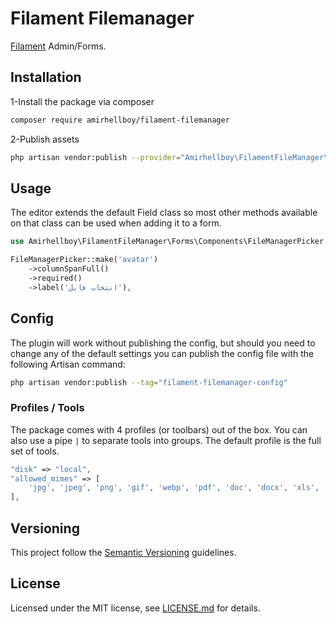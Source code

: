 # Filament Filemanager

[Filament](https://filamentphp.com/) Admin/Forms.


## Installation

1-Install the package via composer

```bash
composer require amirhellboy/filament-filemanager
```

2-Publish assets

```bash
php artisan vendor:publish --provider="Amirhellboy\FilamentFileManager\Providers\FileManagerServiceProvider"
```


## Usage

The editor extends the default Field class so most other methods available on that class can be used when adding it to a form.

```php
use Amirhellboy\FilamentFileManager\Forms\Components\FileManagerPicker;

FileManagerPicker::make('avatar')
	->columnSpanFull()
	->required()
	->label('انتخاب فایل'),
```

## Config

The plugin will work without publishing the config, but should you need to change any of the default settings you can publish the config file with the following Artisan command:

```bash
php artisan vendor:publish --tag="filament-filemanager-config"
```

### Profiles / Tools

The package comes with 4 profiles (or toolbars) out of the box. You can also use a pipe `|` to separate tools into groups. The default profile is the full set of tools.

```php
"disk" => "local",
"allowed_mimes" => [
	'jpg', 'jpeg', 'png', 'gif', 'webp', 'pdf', 'doc', 'docx', 'xls', 'xlsx', 'zip', 'rar', 'mp4', 'mp3'
],
```

## Versioning

This project follow the [Semantic Versioning](https://semver.org/) guidelines.

## License

Licensed under the MIT license, see [LICENSE.md](LICENSE.md) for details.
